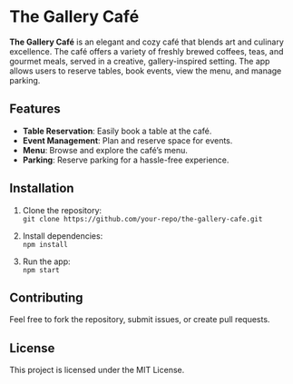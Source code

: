 # The Gallery Café

**The Gallery Café** is an elegant and cozy café that blends art and culinary excellence. The café offers a variety of freshly brewed coffees, teas, and gourmet meals, served in a creative, gallery-inspired setting. The app allows users to reserve tables, book events, view the menu, and manage parking.

## Features

- **Table Reservation**: Easily book a table at the café.
- **Event Management**: Plan and reserve space for events.
- **Menu**: Browse and explore the café’s menu.
- **Parking**: Reserve parking for a hassle-free experience.

## Installation

1. Clone the repository:  
   `git clone https://github.com/your-repo/the-gallery-cafe.git`
   
2. Install dependencies:  
   `npm install`
   
3. Run the app:  
   `npm start`

## Contributing

Feel free to fork the repository, submit issues, or create pull requests.

## License

This project is licensed under the MIT License.
